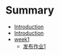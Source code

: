 # Summary

* [Introduction](README.md)
* [Introduction](readmemd.md)
* [week1](test/README.md)
   * [发布作业1](test/issue5.md)

